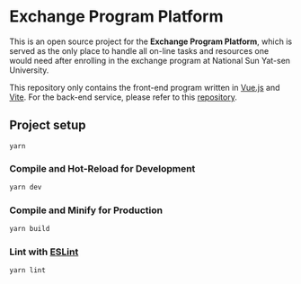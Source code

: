 # Exchange Program Platform
This is an open source project for the **Exchange Program Platform**, which is served as the only place to handle all on-line tasks and resources one would need after enrolling in the exchange program at National Sun Yat-sen University.

This repository only contains the front-end program written in [Vue.js](https://v3.vuejs.org) and [Vite](https://vitejs.dev). For the back-end service, please refer to this [repository](https://github.com/nsysu-oia/exchange-backend).

## Project setup
```
yarn
```

### Compile and Hot-Reload for Development

```sh
yarn dev
```

### Compile and Minify for Production

```sh
yarn build
```

### Lint with [ESLint](https://eslint.org/)

```sh
yarn lint
```
